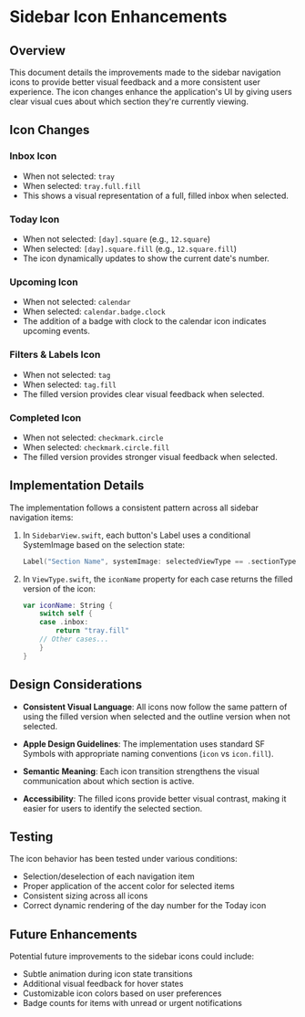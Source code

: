 # Sidebar Icon Enhancements

## Overview

This document details the improvements made to the sidebar navigation icons to provide better visual feedback and a more consistent user experience. The icon changes enhance the application's UI by giving users clear visual cues about which section they're currently viewing.

## Icon Changes

### Inbox Icon
- When not selected: `tray`
- When selected: `tray.full.fill`
- This shows a visual representation of a full, filled inbox when selected.

### Today Icon
- When not selected: `[day].square` (e.g., `12.square`)
- When selected: `[day].square.fill` (e.g., `12.square.fill`)
- The icon dynamically updates to show the current date's number.

### Upcoming Icon
- When not selected: `calendar`
- When selected: `calendar.badge.clock`
- The addition of a badge with clock to the calendar icon indicates upcoming events.

### Filters & Labels Icon
- When not selected: `tag`
- When selected: `tag.fill`
- The filled version provides clear visual feedback when selected.

### Completed Icon
- When not selected: `checkmark.circle`
- When selected: `checkmark.circle.fill`
- The filled version provides stronger visual feedback when selected.

## Implementation Details

The implementation follows a consistent pattern across all sidebar navigation items:

1. In `SidebarView.swift`, each button's Label uses a conditional SystemImage based on the selection state:
   ```swift
   Label("Section Name", systemImage: selectedViewType == .sectionType ? "filled.icon.name" : "outline.icon.name")
   ```

2. In `ViewType.swift`, the `iconName` property for each case returns the filled version of the icon:
   ```swift
   var iconName: String {
       switch self {
       case .inbox:
           return "tray.fill"
       // Other cases...
       }
   }
   ```

## Design Considerations

- **Consistent Visual Language**: All icons now follow the same pattern of using the filled version when selected and the outline version when not selected.

- **Apple Design Guidelines**: The implementation uses standard SF Symbols with appropriate naming conventions (`icon` vs `icon.fill`).

- **Semantic Meaning**: Each icon transition strengthens the visual communication about which section is active.

- **Accessibility**: The filled icons provide better visual contrast, making it easier for users to identify the selected section.

## Testing

The icon behavior has been tested under various conditions:

- Selection/deselection of each navigation item
- Proper application of the accent color for selected items
- Consistent sizing across all icons
- Correct dynamic rendering of the day number for the Today icon

## Future Enhancements

Potential future improvements to the sidebar icons could include:

- Subtle animation during icon state transitions
- Additional visual feedback for hover states
- Customizable icon colors based on user preferences
- Badge counts for items with unread or urgent notifications
